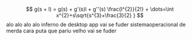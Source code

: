 $$
g(s + l) = g(s) + g'(s)l + g''(s) \frac{l^{2}}{2!} + \dots=\int x^{2}+s\sqrt{s^{3}+\frac{3}{2} }
$$
alo alo alo alo
inferno de desktop app vai se fuder sistemaoperacional de merda cara puta que pariu velho vai se fuder